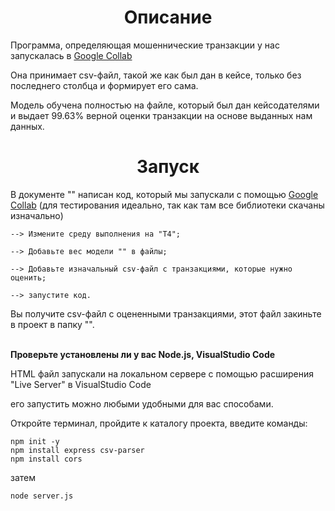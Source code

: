 <h1 align="center">Описание</h1>

Программа, определяющая мошеннические транзакции у нас запускалась в [Google Collab](https://colab.google/)

Она принимает csv-файл, такой же как был дан в кейсе, только без последнего столбца и формирует его сама.

Модель обучена полностью на файле, который был дан кейсодателями и выдает 99.63% верной оценки транзакции на основе выданных нам данных.

<h1 align="center">Запуск</h1>

В документе "" написан код, который мы запускали с помощью [Google Collab](https://colab.google/) (для тестирования идеально, так как там все библиотеки скачаны изначально)

    --> Измените среду выполнения на "Т4";
    
    --> Добавьте вес модели "" в файлы;
    
    --> Добавьте изначальный csv-файл с транзакциями, которые нужно оценить;
    
    --> запустите код.
    
Вы получите csv-файл с оцененными транзакциями, этот файл закиньте в проект в папку "".<br><br>


<b>Проверьте установлены ли у вас Node.js, VisualStudio Code</b>

HTML файл запускали на локальном сервере с помощью расширения "Live Server" в VisualStudio Code

его запустить можно любыми удобными для вас способами.

Откройте терминал, пройдите к каталогу проекта, введите команды:

    npm init -y
    npm install express csv-parser
    npm install cors
    
затем

    node server.js
